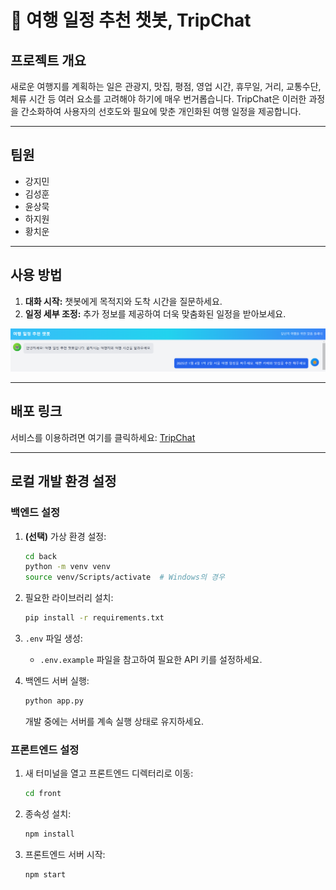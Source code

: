 # 🧭 여행 일정 추천 챗봇, TripChat

## 프로젝트 개요

새로운 여행지를 계획하는 일은 관광지, 맛집, 평점, 영업 시간, 휴무일, 거리, 교통수단, 체류 시간 등 여러 요소를 고려해야 하기에 매우 번거롭습니다. TripChat은 이러한 과정을 간소화하여 사용자의 선호도와 필요에 맞춘 개인화된 여행 일정을 제공합니다.

---

## 팀원
- 강지민
- 김성훈
- 윤상묵
- 하지원
- 황치운

---

## 사용 방법

1. **대화 시작:** 챗봇에게 목적지와 도착 시간을 질문하세요.
2. **일정 세부 조정:** 추가 정보를 제공하여 더욱 맞춤화된 일정을 받아보세요.

![TripChat 인터페이스](image.png)

---

## 배포 링크
서비스를 이용하려면 여기를 클릭하세요: [TripChat](https://tripchat.vercel.app/)

---

## 로컬 개발 환경 설정

### 백엔드 설정

1. **(선택)** 가상 환경 설정:
    ```bash
    cd back
    python -m venv venv
    source venv/Scripts/activate  # Windows의 경우
    ```

2. 필요한 라이브러리 설치:
    ```bash
    pip install -r requirements.txt
    ```

3. `.env` 파일 생성:
    - `.env.example` 파일을 참고하여 필요한 API 키를 설정하세요.

4. 백엔드 서버 실행:
    ```bash
    python app.py
    ```
    개발 중에는 서버를 계속 실행 상태로 유지하세요.

### 프론트엔드 설정

1. 새 터미널을 열고 프론트엔드 디렉터리로 이동:
    ```bash
    cd front
    ```

2. 종속성 설치:
    ```bash
    npm install
    ```

3. 프론트엔드 서버 시작:
    ```bash
    npm start
    ```

